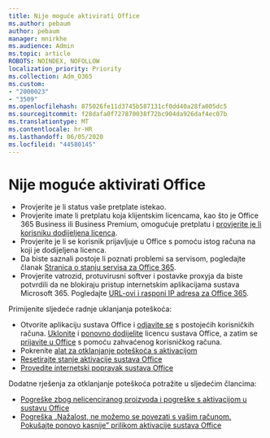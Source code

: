 ```yaml
---
title: Nije moguće aktivirati Office
ms.author: pebaum
author: pebaum
manager: mnirkhe
ms.audience: Admin
ms.topic: article
ROBOTS: NOINDEX, NOFOLLOW
localization_priority: Priority
ms.collection: Adm_O365
ms.custom:
- "2000023"
- "3509"
ms.openlocfilehash: 875026fe11d3745b587131cf0dd40a28fa005dc5
ms.sourcegitcommit: f28dafa0f727870038f72bc904da926daf4ec07b
ms.translationtype: MT
ms.contentlocale: hr-HR
ms.lasthandoff: 06/05/2020
ms.locfileid: "44580145"
---
```

# <a name="unable-to-activate-office"></a>Nije moguće aktivirati Office

- Provjerite je li status vaše pretplate istekao.
- Provjerite imate li pretplatu koja klijentskim licencama, kao što je Office 365 Business ili Business Premium, omogućuje pretplatu i [provjerite je li korisniku dodijeljena licenca](https://docs.microsoft.com/microsoft-365/admin/subscriptions-and-billing/assign-licenses-to-users).
- Provjerite je li se korisnik prijavljuje u Office s pomoću istog računa na koji je dodijeljena licenca.
- Da biste saznali postoje li poznati problemi sa servisom, pogledajte članak [Stranica o stanju servisa za Office 365](https://docs.microsoft.com/office365/enterprise/view-service-health).
- Provjerite vatrozid, protuvirusni softver i postavke proxyja da biste potvrdili da ne blokiraju pristup internetskim aplikacijama sustava Microsoft 365. Pogledajte [URL-ovi i rasponi IP adresa za Office 365](https://docs.microsoft.com/office365/enterprise/urls-and-ip-address-ranges "URL-ovi i rasponi IP adresa za Office 365").

Primijenite sljedeće radnje uklanjanja poteškoća:

- Otvorite aplikaciju sustava Office i [odjavite se](https://support.office.com/article/5a20dc11-47e9-4b6f-945d-478cb6d92071) s postojećih korisničkih računa. [Uklonite](https://docs.microsoft.com/microsoft-365/admin/manage/remove-licenses-from-users) i [ponovno dodijelite](https://docs.microsoft.com/microsoft-365/admin/manage/assign-licenses-to-users) licencu sustava Office, a zatim se [prijavite u Office](https://support.office.com/article/628ea040-f265-49de-b986-be09c3ebf8a9) s pomoću zahvaćenog korisničkog računa.
- Pokrenite [alat za otklanjanje poteškoća s aktivacijom](https://aka.ms/SARA-OfficeActivation-Alchemy)
- [Resetirajte stanje aktivacije sustava Office](https://docs.microsoft.com/office365/troubleshoot/activation/reset-office-365-proplus-activation-state "Ponovno postavljanje stanja aktivacije sustava Office")
- [Provedite internetski popravak sustava Office](https://support.office.com/Article/7821d4b6-7c1d-4205-aa0e-a6b40c5bb88b?wt.mc_id=Alchemy_ClientDIA)

Dodatne rješenja za otklanjanje poteškoća potražite u sljedećim člancima:  

- [Pogreške zbog nelicenciranog proizvoda i pogreške s aktivacijom u sustavu Office](https://support.office.com/Article/0d23d3c0-c19c-4b2f-9845-5344fedc4380?wt.mc_id=Alchemy_ClientDIA)
- [Pogreška „Nažalost, ne možemo se povezati s vašim računom. Pokušajte ponovo kasnije” prilikom aktivacije sustava Office](https://docs.microsoft.com/office/troubleshoot/activation-installation/issue-when-activate-office-from-office-365)
